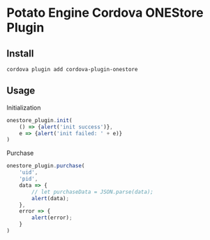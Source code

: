# Potato Engine Cordova ONEStore Plugin

## Install

```
cordova plugin add cordova-plugin-onestore
```

## Usage

Initialization
```js
onestore_plugin.init(
    () => {alert('init success')},
    e => {alert('init failed: ' + e)}
)
```

Purchase
```js
onestore_plugin.purchase(
    'uid',
    'pid',
    data => {
        // let purchaseData = JSON.parse(data);
        alert(data);
    },
    error => {
        alert(error);
    }
)
```
